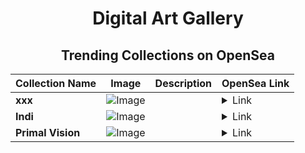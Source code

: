 <div align="center">

# Digital Art Gallery

## Trending Collections on OpenSea

| Collection Name                       | Image                                                                                     | Description                       | OpenSea Link                                                                                          |
|---------------------------------------|-------------------------------------------------------------------------------------------|-----------------------------------|--------------------------------------------------------------------------------------------------------|
| **xxx** | ![Image](https://i.seadn.io/s/raw/files/682679c49b50764c8f7b0c5bd1644453.jpg?w=500&auto=format?w=200&auto=format) |  | <details><summary>Link</summary>[xxx](https://opensea.io/collection/xxx-359)</details> |
| **Indi** | ![Image](https://i.seadn.io/s/raw/files/6b8d3379cc0e366769638e1682930016.jpg?w=500&auto=format?w=200&auto=format) |  | <details><summary>Link</summary>[Indi](https://opensea.io/collection/indi-11)</details> |
| **Primal Vision** | ![Image](https://i.seadn.io/s/raw/files/9f1e3ce86b8993dd2006a0b1d94e7d0e.jpg?w=500&auto=format?w=200&auto=format) |  | <details><summary>Link</summary>[Primal Vision](https://opensea.io/collection/primal-vision-1)</details> |

</div>